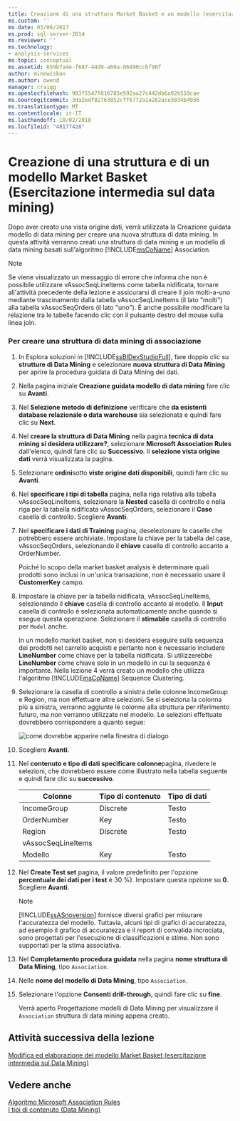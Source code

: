 ```yaml
---
title: Creazione di una struttura Market Basket e un modello (esercitazione intermedia di Data Mining) | Microsoft Docs
ms.custom: ''
ms.date: 03/06/2017
ms.prod: sql-server-2014
ms.reviewer: ''
ms.technology:
- analysis-services
ms.topic: conceptual
ms.assetid: 659b7a4e-f687-44d9-a60a-86490ccbf90f
author: minewiskan
ms.author: owend
manager: craigg
ms.openlocfilehash: 983f5547f816785e592aa27c442db6a92b519cae
ms.sourcegitcommit: 3da2edf82763852cff6772a1a282ace3034b4936
ms.translationtype: MT
ms.contentlocale: it-IT
ms.lasthandoff: 10/02/2018
ms.locfileid: "48177428"
---
```

# <a name="creating-a-market-basket-structure-and-model-intermediate-data-mining-tutorial"></a>Creazione di una struttura e di un modello Market Basket (Esercitazione intermedia sul data mining)
  Dopo aver creato una vista origine dati, verrà utilizzata la Creazione guidata modello di data mining per creare una nuova struttura di data mining. In questa attività verranno creati una struttura di data mining e un modello di data mining basati sull'algoritmo [!INCLUDE[msCoName](../includes/msconame-md.md)] Association.  
  
> [!NOTE]  
>  Se viene visualizzato un messaggio di errore che informa che non è possibile utilizzare vAssocSeqLineItems come tabella nidificata, tornare all'attività precedente della lezione e assicurarsi di creare il join molti-a-uno mediante trascinamento dalla tabella vAssocSeqLineItems (il lato "molti") alla tabella vAssocSeqOrders (il lato "uno"). È anche possibile modificare la relazione tra le tabelle facendo clic con il pulsante destro del mouse sulla linea join.  
  
### <a name="to-create-an-association-mining-structure"></a>Per creare una struttura di data mining di associazione  
  
1.  In Esplora soluzioni in [!INCLUDE[ssBIDevStudioFull](../includes/ssbidevstudiofull-md.md)], fare doppio clic su **strutture di Data Mining** e selezionare **nuova struttura di Data Mining** per aprire la procedura guidata di Data Mining dei dati.  
  
2.  Nella pagina iniziale **Creazione guidata modello di data mining** fare clic su **Avanti**.  
  
3.  Nel **Selezione metodo di definizione** verificare che **da esistenti database relazionale o data warehouse** sia selezionata e quindi fare clic su **Next**.  
  
4.  Nel **creare la struttura di Data Mining** nella pagina **tecnica di data mining si desidera utilizzare?**, selezionare **Microsoft Association Rules** dall'elenco, quindi fare clic su **Successivo**. Il **selezione vista origine dati** verrà visualizzata la pagina.  
  
5.  Selezionare **ordini**sotto **viste origine dati disponibili**, quindi fare clic su **Avanti**.  
  
6.  Nel **specificare i tipi di tabella** pagina, nella riga relativa alla tabella vAssocSeqLineItems, selezionare la **Nested** casella di controllo e nella riga per la tabella nidificata vAssocSeqOrders, selezionare il **Case** casella di controllo. Scegliere **Avanti**.  
  
7.  Nel **specificare i dati di Training** pagina, deselezionare le caselle che potrebbero essere archiviate. Impostare la chiave per la tabella del case, vAssocSeqOrders, selezionando il **chiave** casella di controllo accanto a OrderNumber.  
  
     Poiché lo scopo della market basket analysis è determinare quali prodotti sono inclusi in un'unica transazione, non è necessario usare il **CustomerKey** campo.  
  
8.  Impostare la chiave per la tabella nidificata, vAssocSeqLineItems, selezionando il **chiave** casella di controllo accanto al modello. Il **Input** casella di controllo è selezionata automaticamente anche quando si esegue questa operazione. Selezionare il **stimabile** casella di controllo per `Model` anche.  
  
     In un modello market basket, non si desidera eseguire sulla sequenza dei prodotti nel carrello acquisti e pertanto non è necessario includere **LineNumber** come chiave per la tabella nidificata. Si utilizzerebbe **LineNumber** come chiave solo in un modello in cui la sequenza è importante. Nella lezione 4 verrà creato un modello che utilizza l'algoritmo [!INCLUDE[msCoName](../includes/msconame-md.md)] Sequence Clustering.  
  
9. Selezionare la casella di controllo a sinistra delle colonne IncomeGroup e Region, ma non effettuare altre selezioni. Se si seleziona la colonna più a sinistra, verranno aggiunte le colonne alla struttura per riferimento futuro, ma non verranno utilizzate nel modello. Le selezioni effettuate dovrebbero corrispondere a quanto segue:  
  
     ![come dovrebbe apparire nella finestra di dialogo](../../2014/tutorials/media/tutorial-configassocmodel.gif "come dovrebbe apparire nella finestra di dialogo")  
  
10. Scegliere **Avanti**.  
  
11. Nel **contenuto e tipo di dati specificare colonne**pagina, rivedere le selezioni, che dovrebbero essere come illustrato nella tabella seguente e quindi fare clic su **successivo**.  
  
    |Colonne|Tipo di contenuto|Tipo di dati|  
    |-------------|------------------|---------------|  
    |IncomeGroup|Discrete|Testo|  
    |OrderNumber|Key|Testo|  
    |Region|Discrete|Testo|  
    |vAssocSeqLineItems|||  
    |Modello|Key|Testo|  
  
12. Nel **Create Test set** pagina, il valore predefinito per l'opzione **percentuale dei dati per i test** è 30 %). Impostare questa opzione su **0**. Scegliere **Avanti**.  
  
    > [!NOTE]  
    >  [!INCLUDE[ssASnoversion](../includes/ssasnoversion-md.md)] fornisce diversi grafici per misurare l'accuratezza del modello. Tuttavia, alcuni tipi di grafici di accuratezza, ad esempio il grafico di accuratezza e il report di convalida incrociata, sono progettati per l'esecuzione di classificazioni e stime. Non sono supportati per la stima associativa.  
  
13. Nel **Completamento procedura guidata** nella pagina **nome struttura di Data Mining**, tipo `Association`.  
  
14. Nelle **nome del modello di Data Mining**, tipo `Association`.  
  
15. Selezionare l'opzione **Consenti drill-through**, quindi fare clic su **fine**.  
  
     Verrà aperto Progettazione modelli di Data Mining per visualizzare il `Association` struttura di data mining appena creato.  
  
## <a name="next-task-in-lesson"></a>Attività successiva della lezione  
 [Modifica ed elaborazione del modello Market Basket &#40;esercitazione intermedia sul Data Mining&#41;](../../2014/tutorials/modify-process-market-basket-model-intermediate-data-mining-tutorial.md)  
  
## <a name="see-also"></a>Vedere anche  
 [Algoritmo Microsoft Association Rules](../../2014/analysis-services/data-mining/microsoft-association-algorithm.md)   
 [I tipi di contenuto &#40;Data Mining&#41;](../../2014/analysis-services/data-mining/content-types-data-mining.md)  
  
  
